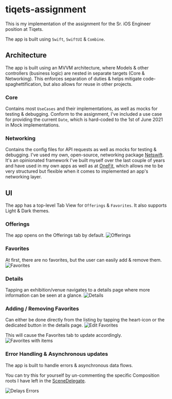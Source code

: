 # tiqets-assignment
This is my implementation of the assignment for the Sr. iOS Engineer position at Tiqets.

The app is built using `Swift`, `SwiftUI` & `Combine`.

## Architecture
The app is built using an MVVM architecture, where Models & other controllers (business logic) are nested in separate targets (Core & Networking).
This enforces separation of duties & helps mitigate code-spaghettification, but also allows for reuse in other projects.

### Core
Contains most `UseCases` and their implementations, as well as mocks for testing & debugging.
Conform to the assignment, I've included a use case for providing the current `Date`, which is hard-coded to the 1st of June 2021 in Mock implementations. 

### Networking
Contains the config files for API requests as well as mocks for testing & debugging.
I've used my own, open-source, networking package [Netswift](https://github.com/MrSkwiggs/Netswift). 
It's an opinionated framework I've built myself over the last couple of years and have used in my own apps as well as at [OneFit](https://one.fit), which allows me to be very structured but flexible when it comes to implemented an app's networking layer.

## UI

The app has a top-level Tab View for `Offerings` & `Favorites`. It also supports Light & Dark themes.

### Offerings
The app opens on the Offerings tab by default.
![Offerings](https://user-images.githubusercontent.com/6209874/187073507-53ab7ba3-6e6b-402a-8779-2dc0bb075b83.png)

### Favorites
At first, there are no favorites, but the user can easily add & remove them.
![Favorites](https://user-images.githubusercontent.com/6209874/187073571-f0d3d330-1c68-4010-b3cc-102b612e2d85.png)

### Details
Tapping an exhibition/venue navigates to a details page where more information can be seen at a glance.
![Details](https://user-images.githubusercontent.com/6209874/187073683-84a8e4e8-0a37-41bb-9ba5-4b20df500cdb.png)


### Adding / Removing Favorites
Can either be done directly from the listing by tapping the heart-icon or the dedicated button in the details page.
![Edit Favorites](https://user-images.githubusercontent.com/6209874/187073835-af6254f4-6da3-4620-88a1-c38f178b1ff6.png)

This will cause the Favorites tab to update accordingly.
![Favorites with items](https://user-images.githubusercontent.com/6209874/187073877-538dfc51-f471-4720-81f9-fc7a86e90187.png)

### Error Handling & Asynchronous updates
The app is built to handle errors & asynchronous data flows. 

You can try this for yourself by un-commenting the specific Composition roots I have left in the [SceneDelegate](Tiqets/Tiqets/SceneDelegate.swift).

![Delays   Errors](https://user-images.githubusercontent.com/6209874/187074074-1a959e65-f0fc-4dd2-9429-78a850f9ae59.png)

